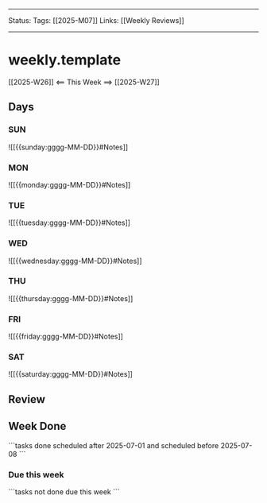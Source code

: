 
____
Status:
Tags: [[2025-M07]]
Links: [[Weekly Reviews]]
___
# weekly.template
[[2025-W26]] <== This Week ==> [[2025-W27]]
## Days
### SUN
![[{{sunday:gggg-MM-DD}}#Notes]]
### MON
![[{{monday:gggg-MM-DD}}#Notes]]
### TUE
![[{{tuesday:gggg-MM-DD}}#Notes]]
### WED
![[{{wednesday:gggg-MM-DD}}#Notes]]
### THU 
![[{{thursday:gggg-MM-DD}}#Notes]]
### FRI 
![[{{friday:gggg-MM-DD}}#Notes]]
### SAT
![[{{saturday:gggg-MM-DD}}#Notes]]

## Review 
## Week Done 
\```tasks 
done 
scheduled after 2025-07-01 and scheduled before 2025-07-08
\```
### Due this week 
\```tasks
not done
due this week
\```

